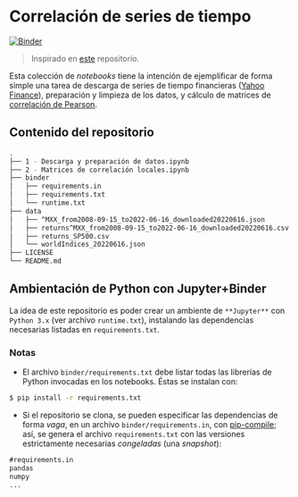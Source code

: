 # Correlación de series de tiempo

[![Binder](https://mybinder.org/badge_logo.svg)](https://mybinder.org/v2/gh/mijailo/econofisica/master)
> Inspirado en [este](http://mybinder.org/v2/gh/binder-examples/requirements/master) repositorio. 

Esta colección de _notebooks_ tiene la intención de ejemplificar de forma simple una tarea de descarga de series de tiempo financieras ([Yahoo Finance](https://finance.yahoo.com/)), preparación y limpieza de los datos, y cálculo de matrices de [correlación de Pearson](https://en.wikipedia.org/wiki/Pearson_correlation_coefficient).

## Contenido del repositorio

```sh
.
├── 1 - Descarga y preparación de datos.ipynb
├── 2 - Matrices de correlación locales.ipynb
├── binder
│   ├── requirements.in
│   ├── requirements.txt
│   └── runtime.txt
├── data
│   ├── ^MXX_from2008-09-15_to2022-06-16_downloaded20220616.json
│   ├── returns^MXX_from2008-09-15_to2022-06-16_downloaded20220616.csv
│   ├── returns_SP500.csv
│   └── worldIndices_20220616.json
├── LICENSE
└── README.md
```

## Ambientación de Python con Jupyter+Binder

La idea de este repositorio es poder crear un ambiente de `**Jupyter**` con `Python 3.x` (ver archivo `runtime.txt`), instalando las dependencias necesarias listadas en `requirements.txt`.

### Notas

* El archivo `binder/requirements.txt` debe listar todas las librerías de Python invocadas en los notebooks. Éstas se instalan con:
```bash
$ pip install -r requirements.txt
```
* Si el repositorio se clona, se pueden especificar las dependencias de forma _vaga_, en un archivo `binder/requirements.in`, con [pip-compile](https://github.com/jazzband/pip-tools/); así, se genera el archivo `requirements.txt` con las versiones estrictamente necesarias _congeladas_ (una _snapshot_):
```txt
#requirements.in
pandas
numpy
...
```